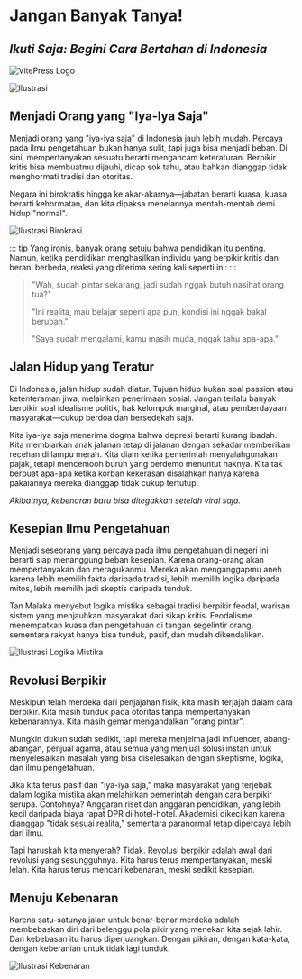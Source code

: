 # Jangan Banyak Tanya!
## _Ikuti Saja: Begini Cara Bertahan di Indonesia_
![VitePress Logo](https://vitepress.dev/vitepress-logo-large.webp)

![Ilustrasi](https://img.lovepik.com/free-png/20211129/lovepik-teenage-hand-drawn-girl-illustration-image-png-image_401198785_wh1200.png)

## Menjadi Orang yang "Iya-Iya Saja"

Menjadi orang yang "iya-iya saja" di Indonesia jauh lebih mudah. Percaya pada ilmu pengetahuan bukan hanya sulit, tapi juga bisa menjadi beban. Di sini, mempertanyakan sesuatu berarti mengancam keteraturan. Berpikir kritis bisa membuatmu dijauhi, dicap sok tahu, atau bahkan dianggap tidak menghormati tradisi dan otoritas.

Negara ini birokratis hingga ke akar-akarnya—jabatan berarti kuasa, kuasa berarti kehormatan, dan kita dipaksa menelannya mentah-mentah demi hidup "normal".

![Ilustrasi Birokrasi](https://example.com/image2.jpg)

::: tip
Yang ironis, banyak orang setuju bahwa pendidikan itu penting. Namun, ketika pendidikan menghasilkan individu yang berpikir kritis dan berani berbeda, reaksi yang diterima sering kali seperti ini:
:::

> "Wah, sudah pintar sekarang, jadi sudah nggak butuh nasihat orang tua?"
>
> "Ini realita, mau belajar seperti apa pun, kondisi ini nggak bakal berubah."
>
> "Saya sudah mengalami, kamu masih muda, nggak tahu apa-apa."

## Jalan Hidup yang Teratur

Di Indonesia, jalan hidup sudah diatur. Tujuan hidup bukan soal passion atau ketenteraman jiwa, melainkan penerimaan sosial. Jangan terlalu banyak berpikir soal idealisme politik, hak kelompok marginal, atau pemberdayaan masyarakat—cukup berdoa dan bersedekah saja.

Kita iya-iya saja menerima dogma bahwa depresi berarti kurang ibadah. Kita membiarkan anak jalanan tetap di jalanan dengan sekadar memberikan recehan di lampu merah. Kita diam ketika pemerintah menyalahgunakan pajak, tetapi mencemooh buruh yang berdemo menuntut haknya. Kita tak berbuat apa-apa ketika korban kekerasan disalahkan hanya karena pakaiannya mereka dianggap tidak cukup tertutup.

_Akibatnya, kebenaran baru bisa ditegakkan setelah viral saja._

## Kesepian Ilmu Pengetahuan

Menjadi seseorang yang percaya pada ilmu pengetahuan di negeri ini berarti siap menanggung beban kesepian. Karena orang-orang akan mempertanyakan dan meragukanmu. Mereka akan menganggapmu aneh karena lebih memilih fakta daripada tradisi, lebih memilih logika daripada mitos, lebih memilih jadi skeptis daripada tunduk.

Tan Malaka menyebut logika mistika sebagai tradisi berpikir feodal, warisan sistem yang menjauhkan masyarakat dari sikap kritis. Feodalisme menempatkan kuasa dan pengetahuan di tangan segelintir orang, sementara rakyat hanya bisa tunduk, pasif, dan mudah dikendalikan.

![Ilustrasi Logika Mistika](https://example.com/image3.jpg)

## Revolusi Berpikir

Meskipun telah merdeka dari penjajahan fisik, kita masih terjajah dalam cara berpikir. Kita masih tunduk pada otoritas tanpa mempertanyakan kebenarannya. Kita masih gemar mengandalkan "orang pintar".

Mungkin dukun sudah sedikit, tapi mereka menjelma jadi influencer, abang-abangan, penjual agama, atau semua yang menjual solusi instan untuk menyelesaikan masalah yang bisa diselesaikan dengan skeptisme, logika, dan ilmu pengetahuan.

Jika kita terus pasif dan "iya-iya saja," maka masyarakat yang terjebak dalam logika mistika akan melahirkan pemerintah dengan cara berpikir serupa. Contohnya? Anggaran riset dan anggaran pendidikan, yang lebih kecil daripada biaya rapat DPR di hotel-hotel. Akademisi dikecilkan karena dianggap "tidak sesuai realita," sementara paranormal tetap dipercaya lebih dari ilmu.

Tapi haruskah kita menyerah? Tidak. Revolusi berpikir adalah awal dari revolusi yang sesungguhnya. Kita harus terus mempertanyakan, meski lelah. Kita harus terus mencari kebenaran, meski sedikit kesepian.

## Menuju Kebenaran

Karena satu-satunya jalan untuk benar-benar merdeka adalah membebaskan diri dari belenggu pola pikir yang menekan kita sejak lahir. Dan kebebasan itu harus diperjuangkan. Dengan pikiran, dengan kata-kata, dengan keberanian untuk tidak lagi tunduk.

![Ilustrasi Kebenaran](https://example.com/image4.jpg)
